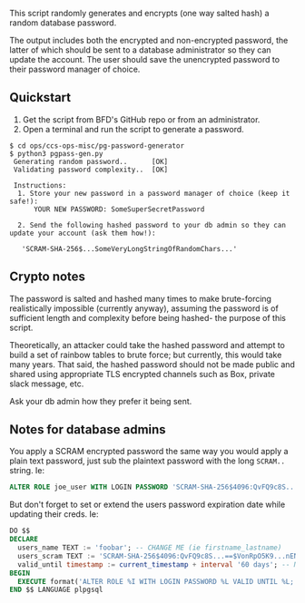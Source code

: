 
This script randomly generates and encrypts (one way salted hash) a random database password. 

The output includes both the encrypted and non-encrypted password, the latter of which should be sent to a database administrator so they can update the account. The user should save the unencrypted password to their password manager of choice.

## Quickstart
1. Get the script from BFD's GitHub repo or from an administrator.
2. Open a terminal and run the script to generate a password.

```
$ cd ops/ccs-ops-misc/pg-password-generator
$ python3 pgpass-gen.py
 Generating random password..      [OK]
 Validating password complexity..  [OK]

 Instructions:
  1. Store your new password in a password manager of choice (keep it safe!):
      YOUR NEW PASSWORD: SomeSuperSecretPassword

  2. Send the following hashed password to your db admin so they can update your account (ask them how!):

   'SCRAM-SHA-256$...SomeVeryLongStringOfRandomChars...'
```
## Crypto notes

The password is salted and hashed many times to make brute-forcing realistically impossible (currently anyway), assuming the password is of sufficient length and complexity before being hashed- the purpose of this script.

Theoretically, an attacker could take the hashed password and attempt to build a set of rainbow tables to brute force; but currently, this would take many years. That said, the hashed password should not be made public and shared using appropriate TLS encrypted channels such as Box, private slack message, etc.

Ask your db admin how they prefer it being sent.

## Notes for database admins

You apply a SCRAM encrypted password the same way you would apply a plain text password, just sub the plaintext password with the long `SCRAM..` string. Ie:

```sql
ALTER ROLE joe_user WITH LOGIN PASSWORD 'SCRAM-SHA-256$4096:QvFQ9c8S...==$VonRpO5K9...nENlN0=:mdAL8...ArF/Ufy4n...bQyc=';
```

But don't forget to set or extend the users password expiration date while updating their creds. Ie:

```sql
DO $$
DECLARE
  users_name TEXT := 'foobar'; -- CHANGE ME (ie firstname_lastname)
  users_scram TEXT := 'SCRAM-SHA-256$4096:QvFQ9c8S...==$VonRpO5K9...nENlN0=:mdAL8...ArF/Ufy4n...bQyc='; -- AND ME TOO
  valid_until timestamp := current_timestamp + interval '60 days'; -- NUMBER OF DAYS THEY NEED ACCESS (NOT LONGER THAN 60 DAYS IN PROD!)
BEGIN
  EXECUTE format('ALTER ROLE %I WITH LOGIN PASSWORD %L VALID UNTIL %L;', users_name, users_scram, valid_until);
END $$ LANGUAGE plpgsql
```
